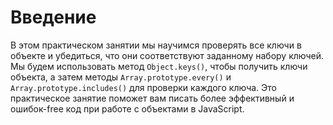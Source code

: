 # Введение

В этом практическом занятии мы научимся проверять все ключи в объекте и убедиться, что они соответствуют заданному набору ключей. Мы будем использовать метод `Object.keys()`, чтобы получить ключи объекта, а затем методы `Array.prototype.every()` и `Array.prototype.includes()` для проверки каждого ключа. Это практическое занятие поможет вам писать более эффективный и ошибок-free код при работе с объектами в JavaScript.
